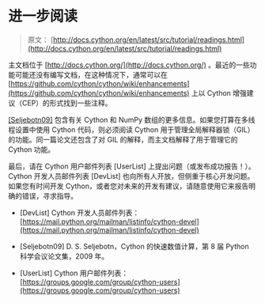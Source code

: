 # 进一步阅读

> 原文： [http://docs.cython.org/en/latest/src/tutorial/readings.html](http://docs.cython.org/en/latest/src/tutorial/readings.html)

主文档位于 [http://docs.cython.org/](http://docs.cython.org/) 。最近的一些功能可能还没有编写文档，在这种情况下，通常可以在 [https://github.com/cython/cython/wiki/enhancements](https://github.com/cython/cython/wiki/enhancements) 上以 Cython 增强建议（CEP）的形式找到一些注释。

[[Seljebotn09]](#seljebotn09) 包含有关 Cython 和 NumPy 数组的更多信息。如果您打算在多线程设置中使用 Cython 代码，则必须阅读 Cython 用于管理全局解释器锁（GIL）的功能。同一篇论文还包含了对 GIL 的解释，而主文档解释了用于管理它的 Cython 功能。

最后，请在 Cython 用户邮件列表 [UserList] 上提出问题（或发布成功报告！）。 Cython 开发人员邮件列表 [DevList] 也向所有人开放，但侧重于核心开发问题。如果您有时间开发 Cython，或者您对未来的开发有建议，请随意使用它来报告明确的错误，寻求指导。


- [DevList] Cython 开发人员邮件列表： [https://mail.python.org/mailman/listinfo/cython-devel](https://mail.python.org/mailman/listinfo/cython-devel)

- [Seljebotn09] D. S. Seljebotn，Cython 的快速数值计算，第 8 届 Python 科学会议论文集，2009 年。

- [UserList] Cython 用户邮件列表： [https://groups.google.com/group/cython-users](https://groups.google.com/group/cython-users)
